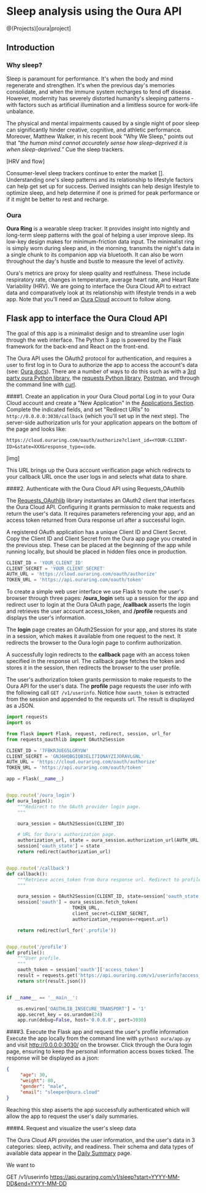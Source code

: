 # Sleep analysis using the Oura API

@(Projects)[oura|project]

## Introduction

### Why sleep?
Sleep is paramount for performance. It's when the body and mind regenerate and strengthen. It's when the previous day's memories consolidate, and when the immune system recharges to fend off disease. However, modernity has severely distorted humanity's sleeping patterns - with factors such as artificial illumination and a limitless source for work-life unbalance.

The physical and mental impairments caused by a single night of poor sleep can significantly hinder creative, cognitive, and athletic performance. Moreover, Matthew Walker, in his recent book "Why We Sleep," points out that *"the human mind cannot accurately sense how sleep-deprived it is when sleep-deprived.”* Cue the sleep trackers.

[HRV and flow]

Consumer-level sleep trackers continue to enter the market []. Understanding one's sleep patterns and its relationship to lifestyle factors can help get set up for success. Derived insights can help design lifestyle to optimize sleep, and help determine if one is primed for peak performance or if it might be better to rest and recharge.

### Oura

**Oura Ring** is a wearable sleep tracker. It provides insight into nightly and long-term sleep patterns with the goal of helping a user improve sleep. Its low-key design makes for minimum-friction data input. The minimalist ring is simply worn during sleep and, in the morning, transmits the night's data in a single chunk to its companion app via bluetooth. It can also be worn throughout the day's hustle and bustle to measure the level of activity. 

Oura's metrics are proxy for sleep quality and restfulness. These include respiratory rate, changes in temperature, average heart rate, and Heart Rate Variability (HRV). We are going to interface the Oura Cloud API to extract data and comparatively look at its relationship with lifestyle trends in a web app. Note that you'll need an [Oura Cloud](https://cloud.ouraring.com/dashboard) account to follow along.


## Flask app to interface the Oura Cloud API

The goal of this app is a minimalist design and to streamline user login through the web interface. The Python 3 app is powered by the Flask framework for the back-end and React on the front-end. 

The Oura API uses the OAuth2 protocol for authentication, and requires a user to first log in to Oura to authorize the app to access the account's data (see: [Oura docs](https://cloud.ouraring.com/docs/)). There are a number of ways to do this such as with a [3rd party oura Python library](https://python-ouraring.readthedocs.io/en/latest/auth.html), the [requests Python library](https://sararobinson.dev/2019/05/24/analyzing-sleep-quality-oura-bigquery.html), [Postman](https://medium.com/@lserafin/exploring-the-oura-cloud-api-with-postman-4d1c4abcd888), and through the command line with [curl](https://blog.adafruit.com/2017/10/02/using-curl-to-collect-oura-ring-sleep-activity-and-readiness-data/). 

####1. Create an application in your Oura Cloud portal
Log in to your Oura Cloud account and create a "New Application" in the [Applications Section](https://cloud.ouraring.com/oauth/applications). Complete the indicated fields, and set "Redirect URIs" to `http://0.0.0.0:3030/callback` (which you'll set up in the next step). The server-side authorization urls for your application appears on the bottom of the page and looks like:

`https://cloud.ouraring.com/oauth/authorize?client_id=<YOUR-CLIENT-ID>&state=XXX​&response_type=code`.

[img]

This URL brings up the Oura account verification page which redirects to your callback URL once the user logs in and selects what data to share.

####2. Authenticate with the Oura Cloud API using Requests_OAuthlib

The [Requests_OAuthlib](https://requests-oauthlib.readthedocs.io/en/latest/) library instantiates an OAuth2 client that interfaces the Oura Cloud API. Configuring it grants permission to make requests and return the user's data. It requires parameters referencing your app, and an access token returned from Oura response url after a successful login. 

A registered OAuth application has a unique Client ID and Client Secret. Copy the Client ID and Client Secret from the Oura app page you created in the previous step. These can be placed at the beginning of the app while running locally, but should be placed in hidden files once in production.

``` python
CLIENT_ID = 'YOUR_CLIENT_ID'
CLIENT_SECRET = 'YOUR_CLIENT_SECRET'
AUTH_URL = 'https://cloud.ouraring.com/oauth/authorize'
TOKEN_URL = 'https://api.ouraring.com/oauth/token'
```

To create a simple web user interface we use Flask to route the user's browser through three pages: **/oura_login** sets up a session for the app and redirect user to login at the Oura OAuth page,  **/callback** asserts the login and retrieves the user account access_token, and **/profile** requests and displays the user's information. 

The **login** page creates an OAuth2Session for your app, and stores its state in a session, which makes it available from one request to the next. It redirects the browser to the Oura login page to confirm authorization.

A successfully login redirects to the **callback** page with an access token specified in the response url. The callback page fetches the token and stores it in the session, then redirects the browser to the user profile.

The user's authorization token grants permission to make requests to the Oura API for the user's data. The **profile** page requests the user info with the following call `GET /v1/userinfo`. Notice how `oauth_token` is extracted from the session and appended to the requests url. The result is displayed as a JSON.

``` python
import requests
import os

from flask import Flask, request, redirect, session, url_for
from requests_oauthlib import OAuth2Session

CLIENT_ID = '7FBKRJUEG5LGRYUW'
CLIENT_SECRET = 'GNJ6HQBGIQB3ELI7IQNAYZIJORAVLGNL'
AUTH_URL = 'https://cloud.ouraring.com/oauth/authorize'
TOKEN_URL = 'https://api.ouraring.com/oauth/token'

app = Flask(__name__)


@app.route('/oura_login')
def oura_login():
    """Redirect to the OAuth provider login page.
    """

    oura_session = OAuth2Session(CLIENT_ID)

    # URL for Oura's authorization page.
    authorization_url, state = oura_session.authorization_url(AUTH_URL)
    session['oauth_state'] = state
    return redirect(authorization_url)


@app.route('/callback')
def callback():
    """Retrieve acces_token from Oura response url. Redirect to profile page.
    """

    oura_session = OAuth2Session(CLIENT_ID, state=session['oauth_state'])
    session['oauth'] = oura_session.fetch_token(
                        TOKEN_URL,
                        client_secret=CLIENT_SECRET,
                        authorization_response=request.url)

    return redirect(url_for('.profile'))


@app.route('/profile')
def profile():
    """User profile.
    """
    oauth_token = session['oauth']['access_token']
    result = requests.get('https://api.ouraring.com/v1/userinfo?access_token=' + oauth_token)
    return str(result.json()) 


if __name__ == '__main__':

    os.environ['OAUTHLIB_INSECURE_TRANSPORT'] = '1'
    app.secret_key = os.urandom(24)
    app.run(debug=False, host='0.0.0.0', port=3030)

```

####3. Execute the Flask app and request the user's profile information
Execute the app locally from the command line with `python3 oura/app.py` and visit http://0.0.0.0:3030/ on the browser. Click through the Oura login page, ensuring to keep the personal information access boxes ticked. The response will be displayed as a json:

``` json
{
     "age": 30,
     "weight": 80,
     "gender": "male",
     "email": "sleeper@oura.cloud"
}
```
Reaching this step asserts the app successfully authenticated which will allow the app to request the user's daily summaries.

####4. Request and visualize the user's sleep data

The Oura Cloud API provides the user information, and the user's data in 3 categories: sleep, activity, and readiness. Their schema and data types of available data appear in the [Daily Summary](https://cloud.ouraring.com/docs/daily-summaries) page.

We want to

GET /v1/userinfo
https://api.ouraring.com/v1/sleep?start=YYYY-MM-DD&end=YYYY-MM-DD


